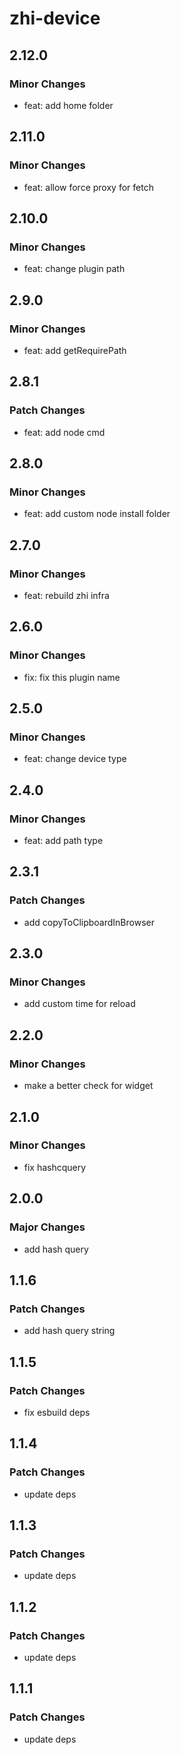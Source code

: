 # zhi-device

## 2.12.0

### Minor Changes

- feat: add home folder

## 2.11.0

### Minor Changes

- feat: allow force proxy for fetch

## 2.10.0

### Minor Changes

- feat: change plugin path

## 2.9.0

### Minor Changes

- feat: add getRequirePath

## 2.8.1

### Patch Changes

- feat: add node cmd

## 2.8.0

### Minor Changes

- feat: add custom node install folder

## 2.7.0

### Minor Changes

- feat: rebuild zhi infra

## 2.6.0

### Minor Changes

- fix: fix this plugin name

## 2.5.0

### Minor Changes

- feat: change device type

## 2.4.0

### Minor Changes

- feat: add path type

## 2.3.1

### Patch Changes

- add copyToClipboardInBrowser

## 2.3.0

### Minor Changes

- add custom time for reload

## 2.2.0

### Minor Changes

- make a better check for widget

## 2.1.0

### Minor Changes

- fix hashcquery

## 2.0.0

### Major Changes

- add hash query

## 1.1.6

### Patch Changes

- add hash query string

## 1.1.5

### Patch Changes

- fix esbuild deps

## 1.1.4

### Patch Changes

- update deps

## 1.1.3

### Patch Changes

- update deps

## 1.1.2

### Patch Changes

- update deps

## 1.1.1

### Patch Changes

- update deps
